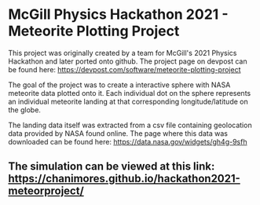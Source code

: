 # McGill Physics Hackathon 2021 - Meteorite Plotting Project

This project was originally created by a team for McGill's 2021 Physics Hackathon and later ported onto github. 
The project page on devpost can be found here: https://devpost.com/software/meteorite-plotting-project

The goal of the project was to create a interactive sphere with NASA meteorite data plotted onto it.
Each individual dot on the sphere represents an individual meteorite landing at that corresponding longitude/latitude on the globe. 

The landing data itself was extracted from a csv file containing geolocation data provided by NASA found online. The page where this data was downloaded can be found here: https://data.nasa.gov/widgets/gh4g-9sfh

## The simulation can be viewed at this link: https://chanimores.github.io/hackathon2021-meteorproject/
